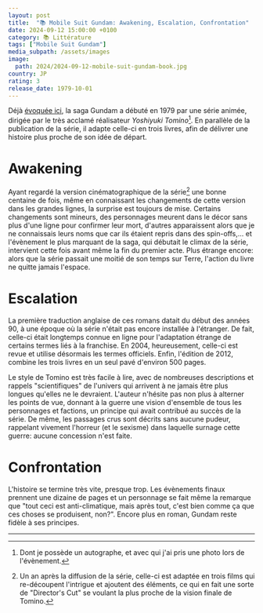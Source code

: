 ```yaml
---
layout: post
title:  "📚 Mobile Suit Gundam: Awakening, Escalation, Confrontation"
date: 2024-09-12 15:00:00 +0100
category: 📚 Littérature
tags: ["Mobile Suit Gundam"]
media_subpath: /assets/images
image:
  path: 2024/2024-09-12-mobile-suit-gundam-book.jpg
country: JP
rating: 3
release_date: 1979-10-01
---
```


Déjà [évoquée ici](/posts/gundam-seed-freedom/), la saga Gundam a débuté en 1979 par une série animée, dirigée par le très acclamé réalisateur *Yoshiyuki Tomino*[^1]. En parallèle de la publication de la série, il adapte celle-ci en trois livres, afin de délivrer une histoire plus proche de son idée de départ.

# Awakening

Ayant regardé la version cinématographique de la série[^2] une bonne centaine de fois, même en connaissant les changements de cette version dans les grandes lignes, la surprise est toujours de mise. Certains changements sont mineurs, des personnages meurent dans le décor sans plus d'une ligne pour confirmer leur mort, d'autres apparaissent alors que je ne connaissais leurs noms que car ils étaient repris dans des spin-offs,... et l'évènement le plus marquant de la saga, qui débutait le climax de la série, intervient cette fois avant même la fin du premier acte. Plus étrange encore: alors que la série passait une moitié de son temps sur Terre, l'action du livre ne quitte jamais l'espace.

# Escalation

La première traduction anglaise de ces romans datait du début des années 90, à une époque où la série n'était pas encore installée à l'étranger. De fait, celle-ci était longtemps connue en ligne pour l'adaptation étrange de certains termes liés à la franchise. En 2004, heureusement, celle-ci est revue et utilise désormais les termes officiels. Enfin, l'édition de 2012, combine les trois livres en un seul pavé d'environ 500 pages.

Le style de Tomino est très facile à lire, avec de nombreuses descriptions et rappels "scientifiques" de l'univers qui arrivent à ne jamais être plus longues qu'elles ne le devraient. L'auteur n'hésite pas non plus à alterner les points de vue, donnant à la guerre une vision d'ensemble de tous les personnages et factions, un principe qui avait contribué au succès de la série. De même, les passages crus sont décrits sans aucune pudeur, rappelant vivement l'horreur (et le sexisme) dans laquelle surnage cette guerre: aucune concession n'est faite.

# Confrontation

L'histoire se termine très vite, presque trop. Les évènements finaux prennent une dizaine de pages et un personnage se fait même la remarque que "tout ceci est anti-climatique, mais après tout, c'est bien comme ça que ces choses se produisent, non?". Encore plus en roman, Gundam reste fidèle à ses principes.

* * *
[^1]: Dont je possède un autographe, et avec qui j'ai pris une photo lors de l'évènement.
[^2]: Un an après la diffusion de la série, celle-ci est adaptée en trois films qui re-découpent l'intrigue et ajoutent des éléments, ce qui en fait une sorte de "Director's Cut" se voulant la plus proche de la vision finale de Tomino.
